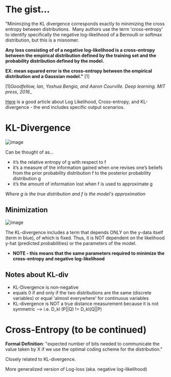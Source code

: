 # The gist...

"Minimizing the KL divergence corresponds exactly to minimizing the cross entropy between distributions.  Many authors use the term 'cross-entropy' to identify specifically the negative log-likelihood of a Bernoulli or softmax distribution, but this is a misnomer.  

**Any loss consisting of of a negative log-likelihood is a cross-entropy between the empirical distribution defined by the training set and the probability distribution defined by the model.**  

**EX: mean squared error is the cross-entropy between the empirical distribution and a Gaussian model."** [1]

[1]_Goodfellow, Ian, Yoshua Bengio, and Aaron Courville. Deep learning. MIT press, 2016__

[Here](https://glassboxmedicine.com/2019/12/07/connections-log-likelihood-cross-entropy-kl-divergence-logistic-regression-and-neural-networks/) is a good article about Log Likelihood, Cross-entropy, and KL-divergence - the end includes specific output scenarios.

# KL-Divergence

![image](https://user-images.githubusercontent.com/26121178/128054648-dd9771f9-d34d-45a3-9f66-76e4d7437296.png)


Can be thought of as...
* it’s the relative entropy of g with respect to f
* it’s a measure of the information gained when one revises one’s beliefs from the prior probability distribution f to the posterior probability distribution g
* it’s the amount of information lost when f is used to approximate g

_Where g is the true distribution and f is the model's approximation_

## Minimization

![image](https://user-images.githubusercontent.com/26121178/128054498-5c5349fe-e7f5-4d24-9051-a6e5d91c1965.png)


The KL-divergence includes a term that depends ONLY on the y-data itself (term in blue), of which is fixed.  Thus, it is NOT dependent on the likelihood y-hat (predicted probabilities) or the parameters of the model.

* **NOTE - this means that the same parameters required to minimize the cross-entropy and negative log-likelihood**


## Notes about KL-div

 - KL-Divergence is non-negative
 - equals 0 if and only if the two distributions are the same (discrete variables) or equal 'almost everywhere' for continuous variables
 - KL-divergence is NOT a true distance measurement because it is not symmetric --> i.e. D_kl (P||Q) != D_kl(Q||P)

# Cross-Entropy (to be continued)

**Formal Definition**:  "expected number of bits needed to communicate the value taken by X if we use the optimal coding scheme for the distribution."

Closely related to KL-divergence.

More generalized version of Log-loss (aka. negative log-likelihood)
